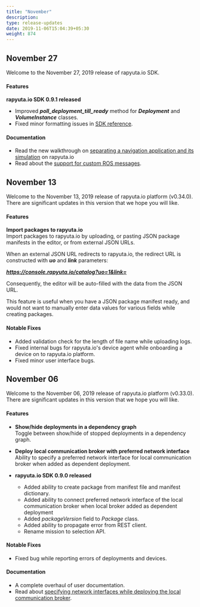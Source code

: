 ```yaml
---
title: "November"
description:
type: release-updates
date: 2019-11-06T15:04:39+05:30
weight: 874
---
```

## November 27
Welcome to the November 27, 2019 release of rapyuta.io SDK.

#### Features

**rapyuta.io SDK 0.9.1 released**    

* Improved ***poll_deployment_till_ready*** method for ***Deployment*** and ***VolumeInstance*** classes.
* Fixed minor formatting issues in [SDK reference](https://sdkdocs.apps.rapyuta.io/).

#### Documentation

* Read the new walkthrough on [separating a navigation application and its simulation](/build-solutions/sample-walkthroughs/separate-navigation-simulation/) on rapyuta.io
* Read about the [support for custom ROS messages](/developer-guide/tooling-automation/metrics/ros-support/).

## November 13
Welcome to the November 13, 2019 release of rapyuta.io platform (v0.34.0).
There are significant updates in this version that we hope you will like.

#### Features

**Import packages to rapyuta.io**    
Import packages to rapyuta.io by uploading, or pasting JSON package
manifests in the editor, or from external JSON URLs.
  
When an external JSON URL redirects to rapyuta.io, the redirect
URL is constructed with ***uo*** and ***link*** parameters:

***https://console.rapyuta.io/catalog?uo=1&link=<JSON URL>***
  
Consequently, the editor will be auto-filled with the
data from the JSON URL. 
  
This feature is useful when you have a JSON package manifest ready,
and would not want to manually enter data values for various fields
while creating packages.

#### Notable Fixes

* Added validation check for the length of file name while uploading
  logs.
* Fixed internal bugs for rapyuta.io's device agent while onboarding
  a device on to rapyuta.io platform.
* Fixed minor user interface bugs.

## November 06
Welcome to the November 06, 2019 release of rapyuta.io platform (v0.33.0).
There are significant updates in this version that we hope you will like.

#### Features

* **Show/hide deployments in a dependency graph**    
  Toggle between show/hide of stopped deployments in a dependency graph.
* **Deploy local communication broker with preferred network interface**    
  Ability to specify a preferred network interface for local communication broker when added as dependent deployment.

* **rapyuta.io SDK 0.9.0 released**
  * Added ability to create package from manifest file and manifest dictionary.
  * Added ability to connect preferred network interface of the local communication broker when local broker added as dependent deployment
  * Added *packageVersion* field to *Package* class.
  * Added ability to propagate error from REST client.
  * Rename mission to selection API.

#### Notable Fixes

* Fixed bug while reporting errors of deployments and devices.

#### Documentation

* A complete overhaul of user documentation.
* Read about [specifying network interfaces while deploying the local
  communication broker](/developer-guide/manage-software-cycle/communication-topologies/local-communication-broker/).
